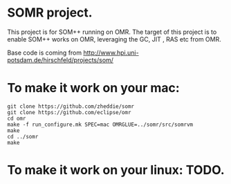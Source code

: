 # SOMR project.
This project is for SOM++ running on OMR. The target of this project is to enable SOM++ works on OMR, leveraging the GC, JIT , RAS etc from OMR.

Base code is coming from http://www.hpi.uni-potsdam.de/hirschfeld/projects/som/

# To make it work on your mac:
	git clone https://github.com/zheddie/somr
	git clone https://github.com/eclipse/omr
	cd omr
	make -f run_configure.mk SPEC=mac OMRGLUE=../somr/src/somrvm
	make
	cd ../somr
	make

# To make it work on your linux: TODO.
	

